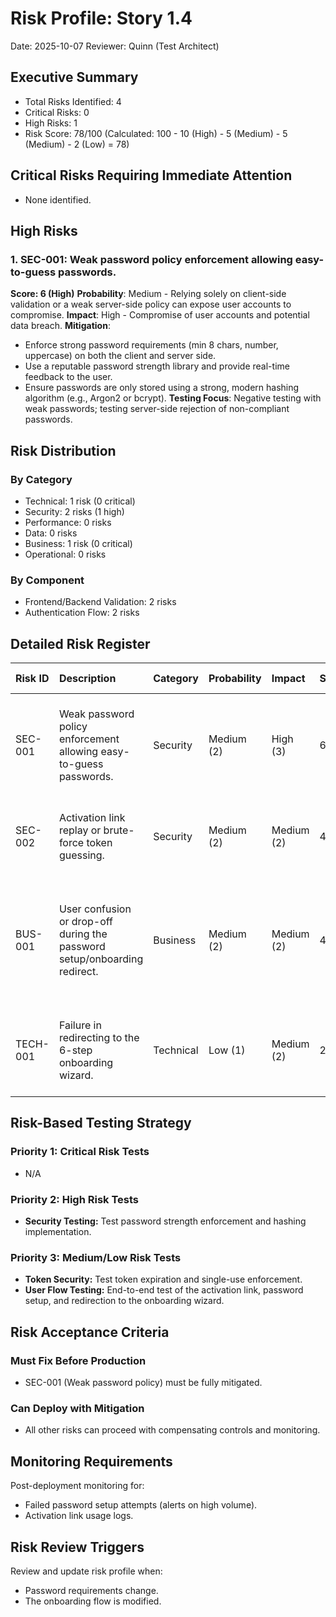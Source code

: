 # Risk Profile: Story 1.4

Date: 2025-10-07
Reviewer: Quinn (Test Architect)

## Executive Summary

- Total Risks Identified: 4
- Critical Risks: 0
- High Risks: 1
- Risk Score: 78/100 (Calculated: 100 - 10 (High) - 5 (Medium) - 5 (Medium) - 2 (Low) = 78)

## Critical Risks Requiring Immediate Attention

- None identified.

## High Risks

### 1. SEC-001: Weak password policy enforcement allowing easy-to-guess passwords.

**Score: 6 (High)**
**Probability**: Medium - Relying solely on client-side validation or a weak server-side policy can expose user accounts to compromise.
**Impact**: High - Compromise of user accounts and potential data breach.
**Mitigation**:

- Enforce strong password requirements (min 8 chars, number, uppercase) on both the client and server side.
- Use a reputable password strength library and provide real-time feedback to the user.
- Ensure passwords are only stored using a strong, modern hashing algorithm (e.g., Argon2 or bcrypt).
  **Testing Focus**: Negative testing with weak passwords; testing server-side rejection of non-compliant passwords.

## Risk Distribution

### By Category

- Technical: 1 risk (0 critical)
- Security: 2 risks (1 high)
- Performance: 0 risks
- Data: 0 risks
- Business: 1 risk (0 critical)
- Operational: 0 risks

### By Component

- Frontend/Backend Validation: 2 risks
- Authentication Flow: 2 risks

## Detailed Risk Register

| Risk ID | Description | Category | Probability | Impact | Score | Priority | Mitigation Strategy |
| :--- | :--- | :--- | :--- | :--- | :--- | :--- | :--- |
| SEC-001 | Weak password policy enforcement allowing easy-to-guess passwords. | Security | Medium (2) | High (3) | 6 | High | Enforce strong password requirements on client and server; use strong hashing. |
| SEC-002 | Activation link replay or brute-force token guessing. | Security | Medium (2) | Medium (2) | 4 | Medium | Ensure tokens are single-use, time-limited, and sufficiently long/complex. |
| BUS-001 | User confusion or drop-off during the password setup/onboarding redirect. | Business | Medium (2) | Medium (2) | 4 | Medium | Clear UI/UX for password requirements; robust error handling and clear redirection to the onboarding wizard. |
| TECH-001 | Failure in redirecting to the 6-step onboarding wizard. | Technical | Low (1) | Medium (2) | 2 | Low | Unit test the final redirection logic; use reliable routing mechanisms. |

## Risk-Based Testing Strategy

### Priority 1: Critical Risk Tests

- N/A

### Priority 2: High Risk Tests

- **Security Testing:** Test password strength enforcement and hashing implementation.

### Priority 3: Medium/Low Risk Tests

- **Token Security:** Test token expiration and single-use enforcement.
- **User Flow Testing:** End-to-end test of the activation link, password setup, and redirection to the onboarding wizard.

## Risk Acceptance Criteria

### Must Fix Before Production

- SEC-001 (Weak password policy) must be fully mitigated.

### Can Deploy with Mitigation

- All other risks can proceed with compensating controls and monitoring.

## Monitoring Requirements

Post-deployment monitoring for:

- Failed password setup attempts (alerts on high volume).
- Activation link usage logs.

## Risk Review Triggers

Review and update risk profile when:

- Password requirements change.
- The onboarding flow is modified.

